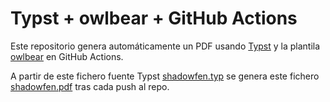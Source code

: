 # Typst + owlbear + GitHub Actions

Este repositorio genera automáticamente un PDF usando [Typst](https://github.com/typst/typst) y la plantila [owlbear](https://typst.app/universe/package/owlbear/) en GitHub Actions.

A partir de este fichero fuente Typst [shadowfen.typ](shadowfen.typ) se genera este fichero [shadowfen.pdf](https://github.com/ifolmedo/prueba-typst-owlbear/releases/download/release-093b40b6738394c174c729a5fa6a4ad3c0225e74/shadowfen.pdf) tras cada push al repo.
